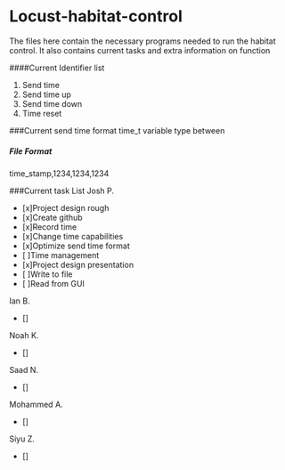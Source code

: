 # Locust-habitat-control
The files here contain the necessary programs needed to run the habitat control.
It also contains current tasks and extra information on function

####Current Identifier list
1. Send time
2. Send time up
3. Send time down
4. Time reset

###Current send time format
time_t variable type between 
##### File Format
time_stamp,1234,1234,1234

###Current task List
Josh P.
- [x]Project design rough
- [x]Create github
- [x]Record time
- [x]Change time capabilities
- [x]Optimize send time format
- [ ]Time management
- [x]Project design presentation
- [ ]Write to file
- [ ]Read from GUI

Ian B.
- []

Noah K.
- []

Saad N.
- []

Mohammed A.
- []

Siyu Z.
- []
